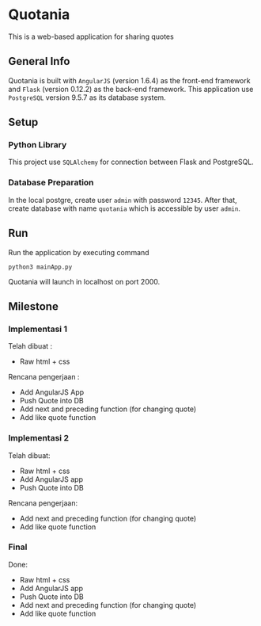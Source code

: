 # Quotania
This is a web-based application for sharing quotes

## General Info
Quotania is built with `AngularJS` (version 1.6.4) as the front-end framework and `Flask` (version 0.12.2) as the back-end framework. This application use `PostgreSQL` version 9.5.7 as its database system.

## Setup
### Python Library
This project use `SQLAlchemy` for connection between Flask and PostgreSQL.
### Database Preparation
In the local postgre, create user `admin` with password `12345`. After that, create database with name `quotania` which is accessible by user `admin`.
 
## Run
Run the application by executing command
```
python3 mainApp.py
```
Quotania will launch in localhost on port 2000.

## Milestone
### Implementasi 1
Telah dibuat :
- Raw html + css

Rencana pengerjaan :
- Add AngularJS App
- Push Quote into DB
- Add next and preceding function (for changing quote)
- Add like quote function

### Implementasi 2
Telah dibuat:
- Raw html + css
- Add AngularJS app
- Push Quote into DB

Rencana pengerjaan:
- Add next and preceding function (for changing quote)
- Add like quote function

### Final
Done:
- Raw html + css
- Add AngularJS app
- Push Quote into DB
- Add next and preceding function (for changing quote)
- Add like quote function
